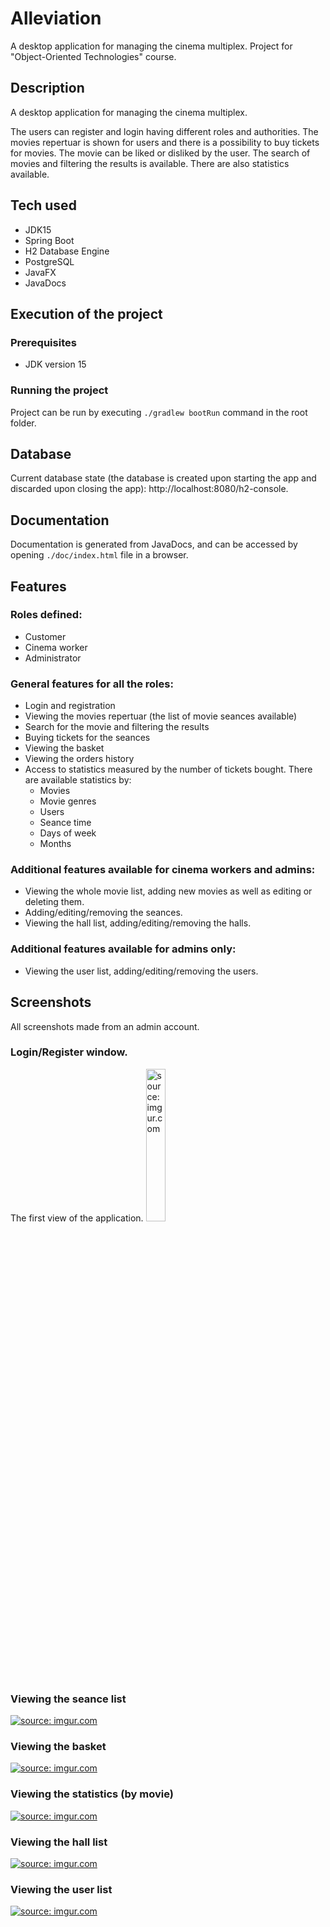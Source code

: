 # Alleviation
A desktop application for managing the cinema multiplex. Project for "Object-Oriented Technologies" course.

## Description
A desktop application for managing the cinema multiplex.  
  
The users can register and login having different roles and authorities. The movies repertuar is shown for users and there is a possibility to buy tickets for movies. The movie can be liked or disliked by the user. The search of movies and filtering the results is available. There are also statistics available.

## Tech used
- JDK15
- Spring Boot
- H2 Database Engine
- PostgreSQL
- JavaFX
- JavaDocs

## Execution of the project

### Prerequisites
- JDK version 15

### Running the project
Project can be run by executing `./gradlew bootRun` command in the root folder.

## Database
Current database state (the database is created upon starting the app and discarded upon closing the app): http://localhost:8080/h2-console.

## Documentation
Documentation is generated from JavaDocs, and can be accessed by opening `./doc/index.html` file in a browser.

## Features

### Roles defined:
- Customer
- Cinema worker
- Administrator

### General features for all the roles:
- Login and registration
- Viewing the movies repertuar (the list of movie seances available)
- Search for the movie and filtering the results
- Buying tickets for the seances
- Viewing the basket
- Viewing the orders history
- Access to statistics measured by the number of tickets bought. There are available statistics by:
  - Movies 
  - Movie genres
  - Users
  - Seance time
  - Days of week
  - Months

### Additional features available for cinema workers and admins:
- Viewing the whole movie list, adding new movies as well as editing or deleting them.
- Adding/editing/removing the seances.
- Viewing the hall list, adding/editing/removing the halls.

### Additional features available for admins only:
- Viewing the user list, adding/editing/removing the users.

## Screenshots
All screenshots made from an admin account. 
  
### Login/Register window.
The first view of the application. 
<a href="https://imgur.com/94R9ooL"><img src="https://i.imgur.com/94R9ooL.png" title="source: imgur.com" width=25%/></a>
  
### Viewing the seance list
<a href="https://imgur.com/IhyRDjg"><img src="https://i.imgur.com/IhyRDjg.png" title="source: imgur.com" /></a>
  
### Viewing the basket
<a href="https://imgur.com/zDvBHay"><img src="https://i.imgur.com/zDvBHay.png" title="source: imgur.com" /></a>
  
### Viewing the statistics (by movie)
<a href="https://imgur.com/glhSs9D"><img src="https://i.imgur.com/glhSs9D.png" title="source: imgur.com" /></a>
  
### Viewing the hall list
<a href="https://imgur.com/8oms2NN"><img src="https://i.imgur.com/8oms2NN.png" title="source: imgur.com" /></a>
  
### Viewing the user list
<a href="https://imgur.com/NBlSmN1"><img src="https://i.imgur.com/NBlSmN1.png" title="source: imgur.com" /></a>
